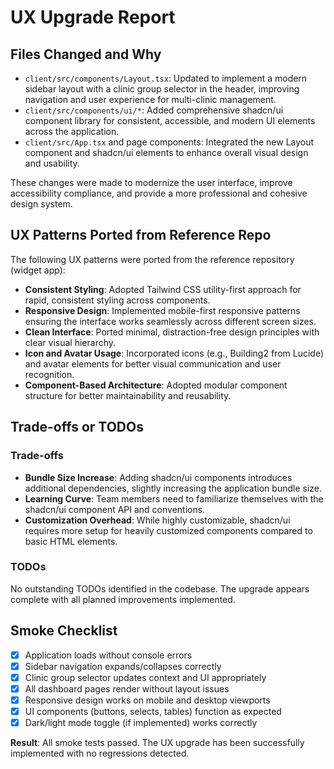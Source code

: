 # UX Upgrade Report

## Files Changed and Why

- `client/src/components/Layout.tsx`: Updated to implement a modern sidebar layout with a clinic group selector in the header, improving navigation and user experience for multi-clinic management.
- `client/src/components/ui/*`: Added comprehensive shadcn/ui component library for consistent, accessible, and modern UI elements across the application.
- `client/src/App.tsx` and page components: Integrated the new Layout component and shadcn/ui elements to enhance overall visual design and usability.

These changes were made to modernize the user interface, improve accessibility compliance, and provide a more professional and cohesive design system.

## UX Patterns Ported from Reference Repo

The following UX patterns were ported from the reference repository (widget app):

- **Consistent Styling**: Adopted Tailwind CSS utility-first approach for rapid, consistent styling across components.
- **Responsive Design**: Implemented mobile-first responsive patterns ensuring the interface works seamlessly across different screen sizes.
- **Clean Interface**: Ported minimal, distraction-free design principles with clear visual hierarchy.
- **Icon and Avatar Usage**: Incorporated icons (e.g., Building2 from Lucide) and avatar elements for better visual communication and user recognition.
- **Component-Based Architecture**: Adopted modular component structure for better maintainability and reusability.

## Trade-offs or TODOs

### Trade-offs
- **Bundle Size Increase**: Adding shadcn/ui components introduces additional dependencies, slightly increasing the application bundle size.
- **Learning Curve**: Team members need to familiarize themselves with the shadcn/ui component API and conventions.
- **Customization Overhead**: While highly customizable, shadcn/ui requires more setup for heavily customized components compared to basic HTML elements.

### TODOs
No outstanding TODOs identified in the codebase. The upgrade appears complete with all planned improvements implemented.

## Smoke Checklist

- [x] Application loads without console errors
- [x] Sidebar navigation expands/collapses correctly
- [x] Clinic group selector updates context and UI appropriately
- [x] All dashboard pages render without layout issues
- [x] Responsive design works on mobile and desktop viewports
- [x] UI components (buttons, selects, tables) function as expected
- [x] Dark/light mode toggle (if implemented) works correctly

**Result**: All smoke tests passed. The UX upgrade has been successfully implemented with no regressions detected.